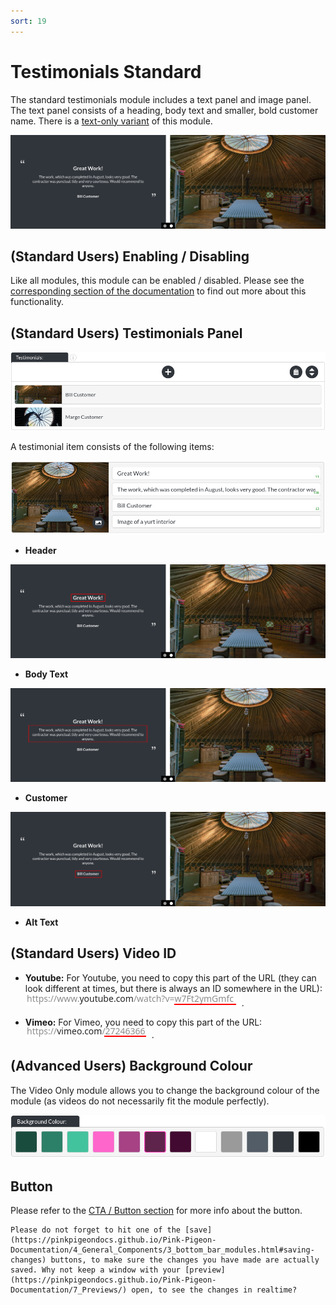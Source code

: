 ```yaml
---
sort: 19
---
```


# Testimonials Standard

The standard testimonials module includes a text panel and image panel. The text panel consists of a heading, body text and smaller, bold customer name. There is a [text-only variant](https://pinkpigeondocs.github.io/Pink-Pigeon-Documentation/4_General_Components/7_grids.html) of this module.

![Image of the standard testimonials module online](https://raw.githubusercontent.com/pinkpigeondocs/Pink-Pigeon-Documentation/master/docs/6_Modules/images/19_testimonials_standard_online.png)

## (Standard Users) Enabling / Disabling

Like all modules, this module can be enabled / disabled. Please see the [corresponding section of the documentation][endis] to find out more about this functionality.

[endis]: https://pinkpigeondocs.github.io/Pink-Pigeon-Documentation/4_General_Components/4_enabling_disabling_modules.html

## (Standard Users) Testimonials Panel

![Image of the standard testimonials module - testimonials panel](https://raw.githubusercontent.com/pinkpigeondocs/Pink-Pigeon-Documentation/master/docs/6_Modules/images/19_testimonials_standard_testimonials_panel.png)

A testimonial item consists of the following items:

![Image of a testimonials item](https://raw.githubusercontent.com/pinkpigeondocs/Pink-Pigeon-Documentation/master/docs/6_Modules/images/19_testimonials_standard_testimonial_item.png)

- **Header**

![Image of a testimonials item - header text](https://raw.githubusercontent.com/pinkpigeondocs/Pink-Pigeon-Documentation/master/docs/6_Modules/images/19_testimonials_standard_header_text_online.png)


- **Body Text**

![Image of a testimonials item - body text](https://raw.githubusercontent.com/pinkpigeondocs/Pink-Pigeon-Documentation/master/docs/6_Modules/images/19_testimonials_standard_body_text_online.png)


- **Customer**

![Image of a testimonials item - customer text](https://raw.githubusercontent.com/pinkpigeondocs/Pink-Pigeon-Documentation/master/docs/6_Modules/images/19_testimonials_standard_customer_text_online.png)


- **Alt Text**

## (Standard Users) Video ID

- **Youtube:** For Youtube, you need to copy this part of the URL (they can look different at times, but there is always an ID somewhere in the URL): ![Image of the youtube url example](https://raw.githubusercontent.com/pinkpigeondocs/Pink-Pigeon-Documentation/master/docs/6_Modules/images/16_text_and_video_youtube_url.png).

- **Vimeo:** For Vimeo, you need to copy this part of the URL: ![Image of the vimeo url example](https://raw.githubusercontent.com/pinkpigeondocs/Pink-Pigeon-Documentation/master/docs/6_Modules/images/16_text_and_video_vimeo_url.png).

## (Advanced Users) Background Colour

The Video Only module allows you to change the background colour of the module (as videos do not necessarily fit the module perfectly).

![Image of the video only module background colour option](https://raw.githubusercontent.com/pinkpigeondocs/Pink-Pigeon-Documentation/master/docs/6_Modules/images/18_video_only_background_colour.png)

## Button

Please refer to the [CTA / Button section](https://pinkpigeondocs.github.io/Pink-Pigeon-Documentation/4_General_Components/5_CTA_button.html) for more info about the button.

```tip
Please do not forget to hit one of the [save](https://pinkpigeondocs.github.io/Pink-Pigeon-Documentation/4_General_Components/3_bottom_bar_modules.html#saving-changes) buttons, to make sure the changes you have made are actually saved. Why not keep a window with your [preview](https://pinkpigeondocs.github.io/Pink-Pigeon-Documentation/7_Previews/) open, to see the changes in realtime?
```